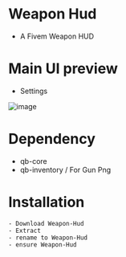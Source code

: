 # Weapon Hud
- A Fivem Weapon HUD  

# Main UI preview
- Settings

![image](https://i.imgur.com/IPb1O2u.png)

# Dependency
- qb-core
- qb-inventory / For Gun Png

# Installation
```
- Download Weapon-Hud
- Extract
- rename to Weapon-Hud
- ensure Weapon-Hud
```
